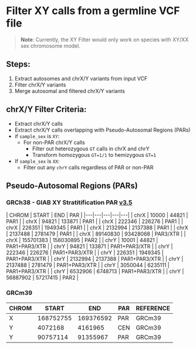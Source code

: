 # Filter XY calls from a germline VCF file
> **Note**: Currently, the XY Filter would only work on species with XY/XX sex chromosome model.
## Steps:
1. Extract autosomes and chrX/Y variants from input VCF
2. Filter chrX/Y variants
3. Merge autosomal and filtered chrX/Y variants

## chrX/Y Filter Criteria:
- Extract chrX/Y calls
- Extract chrX/Y calls overlapping with Pseudo-Autosomal Regions (PARs)
- if `sample_sex` is `XY`:
    - For non-PAR chrX/Y calls
        - Filter out heterozygous `GT` calls in chrX and chrY
        - Transform homozygous `GT=1/1` to hemizygous `GT=1`
- If `sample_sex` is `XX`:
    - Filter out any `chrY` calls regardless of PAR or non-PAR

## Pseudo-Autosomal Regions (PARs)
### GRCh38 - GIAB XY Stratitification PAR [v3.5](https://ftp-trace.ncbi.nlm.nih.gov/ReferenceSamples/giab/release/genome-stratifications/v3.5/GRCh38@all/XY/)
| CHROM | START | END | PAR |
|---|---|---|---|---|
| chrX | 10000 | 44821 | PAR1 |
| chrX | 94821 | 133871 | PAR1 |
| chrX | 222346 | 226276 | PAR1 |
| chrX | 226351 | 1949345 | PAR1 |
| chrX | 2132994 | 2137388 | PAR1 |
| chrX | 2137488 | 2781479 | PAR1 |
| chrX | 89140830 | 93428068 | PAR3/XTR |
| chrX | 155701383 | 156030895 | PAR2 |
| chrY | 10001 | 44821 | PAR1+PAR3/XTR |
| chrY | 94821 | 133871 | PAR1+PAR3/XTR |
| chrY | 222346 | 226276 | PAR1+PAR3/XTR |
| chrY | 226351 | 1949345 | PAR1+PAR3/XTR |
| chrY | 2132994 | 2137388 | PAR1+PAR3/XTR |
| chrY | 2137488 | 2781479 | PAR1+PAR3/XTR |
| chrY | 3050044 | 6235111 | PAR1+PAR3/XTR |
| chrY | 6532906 | 6748713 | PAR1+PAR3/XTR |
| chrY | 56887902 | 57217415 | PAR2 |

### GRCm39
| CHROM | START | END | PAR | REFERENCE |
|---|---|---|---|---|
| X | 168752755 | 169376592 | PAR | GRCm39 |
| Y | 4072168 | 4161965 | CEN | GRCm39 |
| Y | 90757114 | 91355967 | PAR | GRCm39 |
